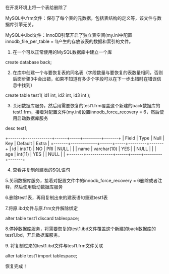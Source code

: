 

在开发环境上将一个表给删除了

MySQL中.frm文件：保存了每个表的元数据，包括表结构的定义等，该文件与数据库引擎无关。

 MySQL中.ibd文件：InnoDB引擎开启了独立表空间(my.ini中配置innodb_file_per_table = 1)产生的存放该表的数据和索引的文件。
 
 1. 在一个可以正常使用的MySQL数据库中建立一个库
 
  create database back;
 
 2. 在库中创建一个与要恢复表的同名表（字段数量与要恢复的表数量相同，否则后面步骤3中会出错，如果不知道有多少个字段可以在下一步出错时在错误信息中找到）

 create table test1( id1 int, id2 int, id3 int );
 
 3. 关闭数据库服务，然后用需要恢复的test1.frm覆盖这个新建的back数据库的test1.frm，接着对配置文件(my.ini)设置innodb_force_recovery = 6，然后使用启动数据库服务

  desc test1;

 +-------+-------------+------+-----+---------+-------+
 | Field | Type        | Null | Key | Default | Extra |
 +-------+-------------+------+-----+---------+-------+
 | id    | int(11)     | NO   | PRI | NULL    |       |
 | name  | varchar(10) | YES  |     | NULL    |       |
 | age   | int(11)     | YES  |     | NULL    |       |
 +-------+-------------+------+-----+---------+-------+

 4. 查看并复制创建表的SQL语句

 5.关闭数据库服务，接着对配置文件中的innodb_force_recovery = 6删除或者注释，然后使用启动数据库服务
 
 6.删除test1表，再用复制出来的建表语句重建test1表
 
 7.将原.ibd文件与原.frm文件解除绑定
 
 alter table test1 discard tablespace;

 8.停掉数据库服务，将需要恢复的test1.ibd文件覆盖这个新建的back数据库的test1.ibd，开启数据库服务。
 
 9. 将复制过来的test1.ibd文件与test1.frm文件关联
 
 alter table test1 import tablespace;
 
 
恢复完成！
